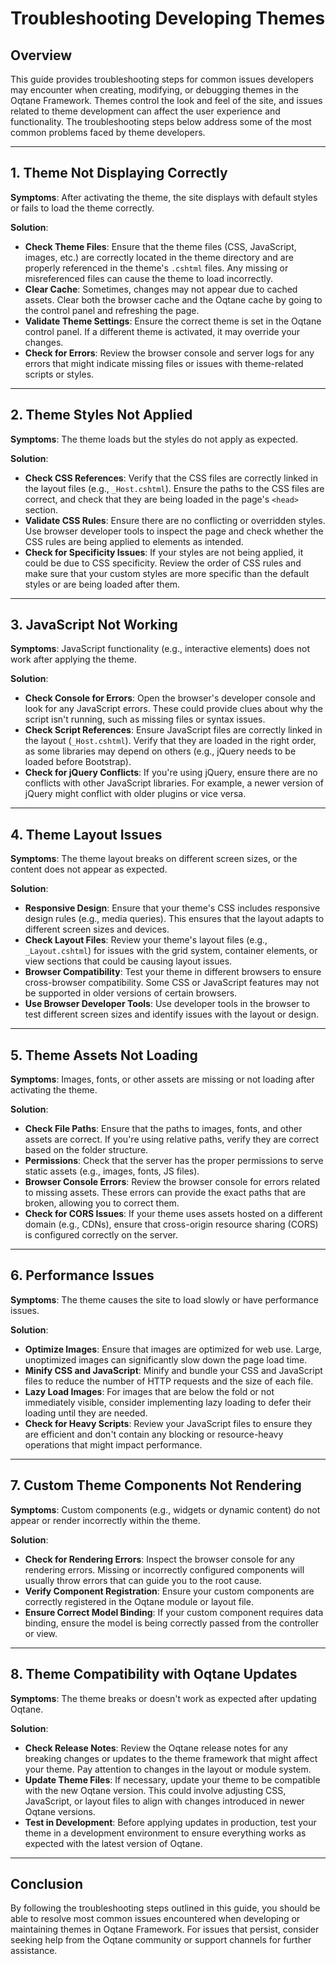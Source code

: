 # Troubleshooting Developing Themes

## Overview

This guide provides troubleshooting steps for common issues developers may encounter when creating, modifying, or debugging themes in the Oqtane Framework. Themes control the look and feel of the site, and issues related to theme development can affect the user experience and functionality. The troubleshooting steps below address some of the most common problems faced by theme developers.

---

## 1. Theme Not Displaying Correctly

**Symptoms**: After activating the theme, the site displays with default styles or fails to load the theme correctly.

**Solution**:
- **Check Theme Files**: Ensure that the theme files (CSS, JavaScript, images, etc.) are correctly located in the theme directory and are properly referenced in the theme's `.cshtml` files. Any missing or misreferenced files can cause the theme to load incorrectly.
- **Clear Cache**: Sometimes, changes may not appear due to cached assets. Clear both the browser cache and the Oqtane cache by going to the control panel and refreshing the page.
- **Validate Theme Settings**: Ensure the correct theme is set in the Oqtane control panel. If a different theme is activated, it may override your changes.
- **Check for Errors**: Review the browser console and server logs for any errors that might indicate missing files or issues with theme-related scripts or styles.

---

## 2. Theme Styles Not Applied

**Symptoms**: The theme loads but the styles do not apply as expected.

**Solution**:
- **Check CSS References**: Verify that the CSS files are correctly linked in the layout files (e.g., `_Host.cshtml`). Ensure the paths to the CSS files are correct, and check that they are being loaded in the page's `<head>` section.
- **Validate CSS Rules**: Ensure there are no conflicting or overridden styles. Use browser developer tools to inspect the page and check whether the CSS rules are being applied to elements as intended.
- **Check for Specificity Issues**: If your styles are not being applied, it could be due to CSS specificity. Review the order of CSS rules and make sure that your custom styles are more specific than the default styles or are being loaded after them.

---

## 3. JavaScript Not Working

**Symptoms**: JavaScript functionality (e.g., interactive elements) does not work after applying the theme.

**Solution**:
- **Check Console for Errors**: Open the browser's developer console and look for any JavaScript errors. These could provide clues about why the script isn't running, such as missing files or syntax issues.
- **Check Script References**: Ensure JavaScript files are correctly linked in the layout (`_Host.cshtml`). Verify that they are loaded in the right order, as some libraries may depend on others (e.g., jQuery needs to be loaded before Bootstrap).
- **Check for jQuery Conflicts**: If you're using jQuery, ensure there are no conflicts with other JavaScript libraries. For example, a newer version of jQuery might conflict with older plugins or vice versa.

---

## 4. Theme Layout Issues

**Symptoms**: The theme layout breaks on different screen sizes, or the content does not appear as expected.

**Solution**:
- **Responsive Design**: Ensure that your theme's CSS includes responsive design rules (e.g., media queries). This ensures that the layout adapts to different screen sizes and devices.
- **Check Layout Files**: Review your theme's layout files (e.g., `_Layout.cshtml`) for issues with the grid system, container elements, or view sections that could be causing layout issues.
- **Browser Compatibility**: Test your theme in different browsers to ensure cross-browser compatibility. Some CSS or JavaScript features may not be supported in older versions of certain browsers.
- **Use Browser Developer Tools**: Use developer tools in the browser to test different screen sizes and identify issues with the layout or design.

---

## 5. Theme Assets Not Loading

**Symptoms**: Images, fonts, or other assets are missing or not loading after activating the theme.

**Solution**:
- **Check File Paths**: Ensure that the paths to images, fonts, and other assets are correct. If you're using relative paths, verify they are correct based on the folder structure.
- **Permissions**: Check that the server has the proper permissions to serve static assets (e.g., images, fonts, JS files).
- **Browser Console Errors**: Review the browser console for errors related to missing assets. These errors can provide the exact paths that are broken, allowing you to correct them.
- **Check for CORS Issues**: If your theme uses assets hosted on a different domain (e.g., CDNs), ensure that cross-origin resource sharing (CORS) is configured correctly on the server.

---

## 6. Performance Issues

**Symptoms**: The theme causes the site to load slowly or have performance issues.

**Solution**:
- **Optimize Images**: Ensure that images are optimized for web use. Large, unoptimized images can significantly slow down the page load time.
- **Minify CSS and JavaScript**: Minify and bundle your CSS and JavaScript files to reduce the number of HTTP requests and the size of each file.
- **Lazy Load Images**: For images that are below the fold or not immediately visible, consider implementing lazy loading to defer their loading until they are needed.
- **Check for Heavy Scripts**: Review your JavaScript files to ensure they are efficient and don't contain any blocking or resource-heavy operations that might impact performance.

---

## 7. Custom Theme Components Not Rendering

**Symptoms**: Custom components (e.g., widgets or dynamic content) do not appear or render incorrectly within the theme.

**Solution**:
- **Check for Rendering Errors**: Inspect the browser console for any rendering errors. Missing or incorrectly configured components will usually throw errors that can guide you to the root cause.
- **Verify Component Registration**: Ensure your custom components are correctly registered in the Oqtane module or layout file.
- **Ensure Correct Model Binding**: If your custom component requires data binding, ensure the model is being correctly passed from the controller or view.

---

## 8. Theme Compatibility with Oqtane Updates

**Symptoms**: The theme breaks or doesn't work as expected after updating Oqtane.

**Solution**:
- **Check Release Notes**: Review the Oqtane release notes for any breaking changes or updates to the theme framework that might affect your theme. Pay attention to changes in the layout or module system.
- **Update Theme Files**: If necessary, update your theme to be compatible with the new Oqtane version. This could involve adjusting CSS, JavaScript, or layout files to align with changes introduced in newer Oqtane versions.
- **Test in Development**: Before applying updates in production, test your theme in a development environment to ensure everything works as expected with the latest version of Oqtane.

---

## Conclusion

By following the troubleshooting steps outlined in this guide, you should be able to resolve most common issues encountered when developing or maintaining themes in Oqtane Framework. For issues that persist, consider seeking help from the Oqtane community or support channels for further assistance.
